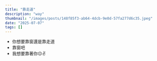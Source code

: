 ```yaml
---
title: "靠走道"
description: "way"
thumbnail: "/images/posts/148f85f3-ab64-4dcb-9e0d-57fa277d6c35.jpeg"
date: "2025-07-07"
tags: []
---
```

- 你想要靠窗還是靠走道
- 靠窗吧
- 我想要靠著你😔✌️
